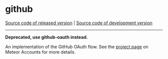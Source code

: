 # github
[Source code of released version](https://github.com/meteor/meteor/tree/master/packages/github) | [Source code of development version](https://github.com/meteor/meteor/tree/devel/packages/github)
***

**Deprecated, use github-oauth instead.**

An implementation of the GitHub OAuth flow. See the [project page](https://docs.meteor.com/api/accounts) on Meteor Accounts for more details.
